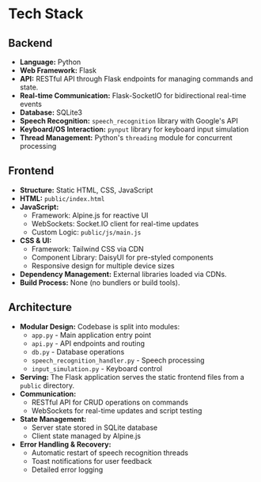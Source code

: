 # Tech Stack

## Backend
- **Language:** Python
- **Web Framework:** Flask
- **API:** RESTful API through Flask endpoints for managing commands and state.
- **Real-time Communication:** Flask-SocketIO for bidirectional real-time events
- **Database:** SQLite3
- **Speech Recognition:** `speech_recognition` library with Google's API
- **Keyboard/OS Interaction:** `pynput` library for keyboard input simulation
- **Thread Management:** Python's `threading` module for concurrent processing

## Frontend
- **Structure:** Static HTML, CSS, JavaScript
- **HTML:** `public/index.html`
- **JavaScript:**
    - Framework: Alpine.js for reactive UI
    - WebSockets: Socket.IO client for real-time updates
    - Custom Logic: `public/js/main.js`
- **CSS & UI:**
    - Framework: Tailwind CSS via CDN
    - Component Library: DaisyUI for pre-styled components
    - Responsive design for multiple device sizes
- **Dependency Management:** External libraries loaded via CDNs.
- **Build Process:** None (no bundlers or build tools).

## Architecture
- **Modular Design:** Codebase is split into modules:
  - `app.py` - Main application entry point
  - `api.py` - API endpoints and routing
  - `db.py` - Database operations
  - `speech_recognition_handler.py` - Speech processing
  - `input_simulation.py` - Keyboard control
- **Serving:** The Flask application serves the static frontend files from a `public` directory.
- **Communication:**
  - RESTful API for CRUD operations on commands
  - WebSockets for real-time updates and script testing
- **State Management:**
  - Server state stored in SQLite database
  - Client state managed by Alpine.js
- **Error Handling & Recovery:**
  - Automatic restart of speech recognition threads
  - Toast notifications for user feedback
  - Detailed error logging
